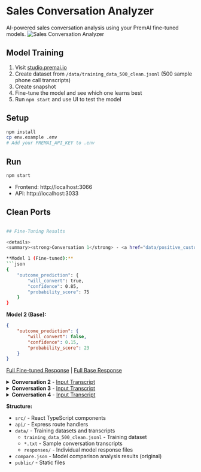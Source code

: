 # Sales Conversation Analyzer

AI-powered sales conversation analysis using your PremAI fine-tuned models.
![Sales Conversation Analyzer](https://github.com/user-attachments/assets/183a544a-92e5-4b48-8065-0e4533854a3c)

## Model Training

1. Visit [studio.premai.io](https://studio.premai.io)
2. Create dataset from `/data/training_data_500_clean.jsonl` (500 sample phone call transcripts)
3. Create snapshot
4. Fine-tune the model and see which one learns best
5. Run `npm start` and use UI to test the model

## Setup

```bash
npm install
cp env.example .env
# Add your PREMAI_API_KEY to .env
```

## Run

```bash
npm start
```

- Frontend: http://localhost:3066
- API: http://localhost:3033

## Clean Ports

```bash

## Fine-Tuning Results

<details>
<summary><strong>Conversation 1</strong> - <a href="data/positive_customer.txt">Input Transcript</a></summary>

**Model 1 (Fine-tuned):**
```json
{
    "outcome_prediction": {
        "will_convert": true,
        "confidence": 0.85,
        "probability_score": 75
    }
}
```

**Model 2 (Base):**
```json
{
    "outcome_prediction": {
        "will_convert": false,
        "confidence": 0.15,
        "probability_score": 23
    }
}
```

[Full Fine-tuned Response](data/responses/conversation1_finetuned.json) | [Full Base Response](data/responses/conversation1_base.json)
</details>

<details>
<summary><strong>Conversation 2</strong> - <a href="data/amateur_salesperson.txt">Input Transcript</a></summary>

**Model 1 (Fine-tuned):**
```json
{
    "outcome_prediction": {
        "will_convert": false,
        "confidence": 0.1,
        "probability_score": 20
    }
}
```

**Model 2 (Base):**
```json
{
    "outcome_prediction": {
        "will_convert": false,
        "confidence": 0.25,
        "probability_score": 35
    }
}
```

[Full Fine-tuned Response](data/responses/conversation2_finetuned.json) | [Full Base Response](data/responses/conversation2_base.json)
</details>

<details>
<summary><strong>Conversation 3</strong> - <a href="data/positive_too_expensive.txt">Input Transcript</a></summary>

**Model 1 (Fine-tuned):**
```json
{
    "outcome_prediction": {
        "will_convert": false,
        "confidence": 0.35,
        "probability_score": 42
    }
}
```

**Model 2 (Base):**
```json
{
    "outcome_prediction": {
        "will_convert": false,
        "confidence": 0.15,
        "probability_score": 25
    }
}
```

[Full Fine-tuned Response](data/responses/conversation3_finetuned.json) | [Full Base Response](data/responses/conversation3_base.json)
</details>

<details>
<summary><strong>Conversation 4</strong> - <a href="data/impolite_salesperson.txt">Input Transcript</a></summary>

**Model 1 (Fine-tuned):**
```json
{
    "outcome_prediction": {
        "will_convert": true,
        "confidence": 0.85,
        "probability_score": 75
    }
}
```

**Model 2 (Base):**
```json
{
    "outcome_prediction": {
        "will_convert": true,
        "confidence": 0.85,
        "probability_score": 75
    }
}
```

[Full Fine-tuned Response](data/responses/conversation4_finetuned.json) | [Full Base Response](data/responses/conversation4_base.json)
</details>

**Structure:**
- `src/` - React TypeScript components
- `api/` - Express route handlers  
- `data/` - Training datasets and transcripts
  - `training_data_500_clean.jsonl` - Training dataset
  - `*.txt` - Sample conversation transcripts
  - `responses/` - Individual model response files
- `compare.json` - Model comparison analysis results (original)
- `public/` - Static files